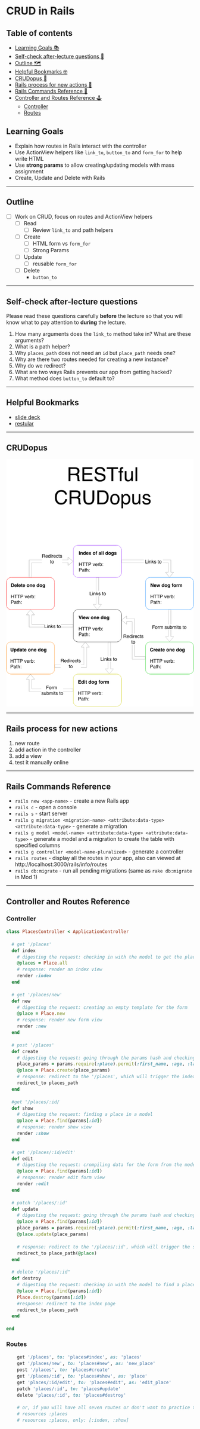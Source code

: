 # CRUD in Rails

## Table of contents
- [Learning Goals 📚](#learning-goals)
- [Self-check after-lecture questions 🧐](#self-check-after-lecture-questions)
- [Outline 🗺](#outline)
- [Helpful Bookmarks 🤓](#helpful-bookmarks)
- [CRUDopus 🐙](#crudopus)
- [Rails process for new actions 🌮](#rails-process-for-new-actions)
- [Rails Commands Reference 👾](#rails-commands-reference)
- [Controller and Routes Reference 🕹](#controller-and-routes-reference)
  - [Controller](#controller)
  - [Routes](#routes)


## Learning Goals
- Explain how routes in Rails interact with the controller
- Use ActionView helpers like `link_to`, `button_to` and `form_for` to help write HTML
- Use **strong params** to allow creating/updating models with mass assignment
- Create, Update and Delete with Rails

---

## Outline
- [ ] Work on CRUD, focus on routes and ActionView helpers
  - [ ] Read
    - [ ] Review `link_to` and path helpers
  - [ ] Create
    - [ ] HTML form vs `form_for`
    - [ ] Strong Params
  - [ ] Update
    - [ ] reusable `form_for`
  - [ ] Delete
    - `button_to`

---

## Self-check after-lecture questions
Please read these questions carefully **before** the lecture so that you will know what to pay attention to **during** the lecture.

1. How many arguments does the `link_to` method take in? What are these arguments?
2. What is a path helper?
3. Why `places_path` does not need an `id` but `place_path` needs one?
4. Why are there two routes needed for creating a new instance?
5. Why do we redirect?
6. What are two ways Rails prevents our app from getting hacked?
7. What method does `button_to` default to?

---

## Helpful Bookmarks
- [slide deck](https://docs.google.com/presentation/d/1Dy3Q-LnwIAhtVhY7EY1ebT3N4uD2UPVLRL82HzZfgFE/edit?usp=sharing)
- [restular](http://www.restular.com/)

---

## CRUDopus

![Diagram](REST-CRUDopus-Diagram.png)

--- 

## Rails process for new actions
1. new route
2. add action in the controller
3. add a view
4. test it manually online

---

## Rails Commands Reference
* `rails new <app-name>` - create a new Rails app
* `rails c` - open a console
* `rails s` - start server
* `rails g migration <migration-name> <attribute:data-type> <attribute:data-type>` - generate a migration
* `rails g model <model-name> <attribute:data-type> <attribute:data-type>` - generate a model and a migration to create the table with specified columns
* `rails g controller <model-name-pluralized>` - generate a controller
* `rails routes` - display all the routes in your app, also can viewed at http://localhost:3000/rails/info/routes
* `rails db:migrate` - run all pending migrations (same as `rake db:migrate` in Mod 1)

---

## Controller and Routes Reference

### Controller
```ruby
class PlacesController < ApplicationController

  # get '/places'
  def index
    # digesting the request: checking in with the model to get the place array
    @places = Place.all
    # response: render an index view
    render :index
  end

  # get '/places/new'
  def new
    # digesting the request: creating an empty template for the form
    @place = Place.new
    # response: render new form view
    render :new
  end
  
  # post '/places'
  def create
    # digesting the request: going through the params hash and checking in with the model to create a new instance
    place_params = params.require(:place).permit(:first_name, :age, :last_name)
    @place = Place.create(place_params)
    # response: redirect to the '/places', which will trigger the index action
    redirect_to places_path
  end

  #get '/places/:id/
  def show
    # digesting the request: finding a place in a model
    @place = Place.find(params[:id])
    # response: render show view
    render :show
  end

  # get '/places/:id/edit'
  def edit
    # digesting the request: crompiling data for the form from the model
    @place = Place.find(params[:id])
    # response: render edit form view
    render :edit
  end

  # patch '/places/:id'
  def update
    # digesting the request: going through the params hash and checking in with the model to update a the instance
    @place = Place.find(params[:id])
    place_params = params.require(:place).permit(:first_name, :age, :last_name)
    @place.update(place_params)

    # response: redirect to the '/places/:id', which will trigger the show action
    redirect_to place_path(@place)
  end

  # delete '/places/:id"
  def destroy
    # digesting the request: checking in with the model to find a place instance and destroy it
    @place = Place.find(params[:id])
    Place.destroy(params[:id])
    #response: redirect to the index page
    redirect_to places_path
  end

end
```

### Routes

```ruby
    get '/places', to: 'places#index', as: 'places'
    get '/places/new', to: 'places#new', as: 'new_place'
    post '/places', to: 'places#create'
    get '/places/:id', to: 'places#show', as: 'place'
    get 'places/:id/edit', to: 'places#edit', as: 'edit_place'
    patch 'places/:id', to: 'places#update'
    delete 'places/:id', to: 'places#destroy'

    # or, if you will have all seven routes or don't want to practice the syntax:
    # resources :places
    # resources :places, only: [:index, :show]
```